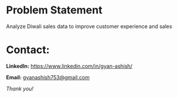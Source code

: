 # Problem Statement

Analyze Diwali sales data to improve customer experience and sales
 
# **Contact:**

**LinkedIn:** https://www.linkedin.com/in/gyan-ashish/

**Email:** gyanashish753@gmail.com

_Thank you!_
